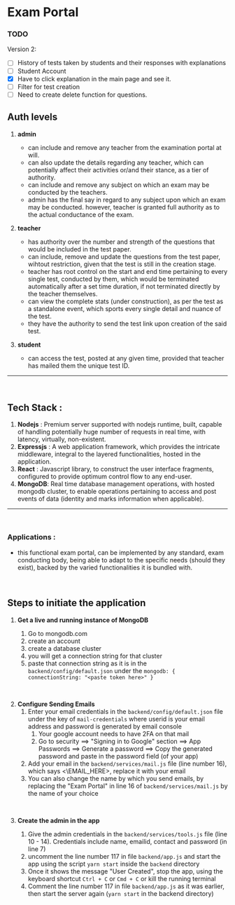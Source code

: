 # Exam Portal

### TODO

Version 2:

- [ ] History of tests taken by students and their responses with explanations
- [ ] Student Account
- [x] Have to click explanation in the main page and see it.
- [ ] Filter for test creation
- [ ] Need to create delete function for questions.

## Auth levels

1.  <b>admin</b>

    - can include and remove any teacher from the examination portal at will.
    - can also update the details regarding any teacher, which can potentially affect their activities or/and their stance, as a tier of authority.
    - can include and remove any subject on which an exam may be conducted by the teachers.
    - admin has the final say in regard to any subject upon which an exam may be conducted. however, teacher is granted full authority as to the actual conductance of the exam.

2.  <b>teacher</b>

    - has authority over the number and strength of the questions that would be included in the test paper.
    - can include, remove and update the questions from the test paper, wihtout restriction, given that the test is still in the creation stage.
    - teacher has root control on the start and end time pertaining to every single test, conducted by them, which would be terminated automatically after a set time duration, if not terminated directly by the teacher themselves.
    - can view the complete stats (under construction), as per the test as a standalone event, which sports every single detail and nuance of the test.
    - they have the authority to send the test link upon creation of the said test.

3.  <b>student</b>
    - can access the test, posted at any given time, provided that teacher has mailed them the unique test ID.

---

<br />

## Tech Stack :

1. <b>Nodejs</b> : Premium server supported with nodejs runtime, built, capable of handling potentially huge number of requests in real time, with latency, virtually, non-existent.
2. <b> Expressjs</b> : A web application framework, which provides the intricate middleware, integral to the layered functionalities, hosted in the application.
3. <b>React</b> : Javascript library, to construct the user interface fragments, configured to provide optimum control flow to any end-user.
4. <b>MongoDB</b>: Real time database management operations, with hosted mongodb cluster, to enable operations pertaining to access and post events of data (identity and marks information when applicable).

---

<br />

### Applications :

- this functional exam portal, can be implemented by any standard, exam conducting body, being able to adapt to the specific needs (should they exist), backed by the varied functionalities it is bundled with.

<br />

## Steps to initiate the application

1. <b> Get a live and running instance of MongoDB </b>

   1. Go to mongodb.com
   2. create an account
   3. create a database cluster
   4. you will get a connection string for that cluster
   5. paste that connection string as it is in the `backend/config/default.json` under the `mongodb: { connectionString: "<paste token here>" }`

<br />

2. <b>Configure Sending Emails</b>
   1. Enter your email credentials in the `backend/config/default.json` file under the key of `mail-credentials` where userid is your email address and password is generated by email console
      1. Your google account needs to have 2FA on that mail
      2. Go to security ==> "Signing in to Google" section ==> App Passwords ==> Generate a password ==> Copy the generated password and paste in the password field (of your app)
   2. Add your email in the `backend/services/mail.js` file (line number 16), which says <\EMAIL_HERE>, replace it with your email
   3. You can also change the name by which you send emails, by replacing the "Exam Portal" in line 16 of `backend/services/mail.js` by the name of your choice

<br />

3. <b>Create the admin in the app</b>

   1. Give the admin credentials in the `backend/services/tools.js` file (line 10 - 14). Credentials include name, emailid, contact and password (in line 7)
   2. uncomment the line number 117 in file `backend/app.js` and start the app using the script `yarn start` inside the `backend` directory
   3. Once it shows the message "User Created", stop the app, using the keyboard shortcut `Ctrl + C` or `Cmd + C` or kill the running terminal
   4. Comment the line number 117 in file `backend/app.js` as it was earlier, then start the server again (`yarn start` in the backend directory)
